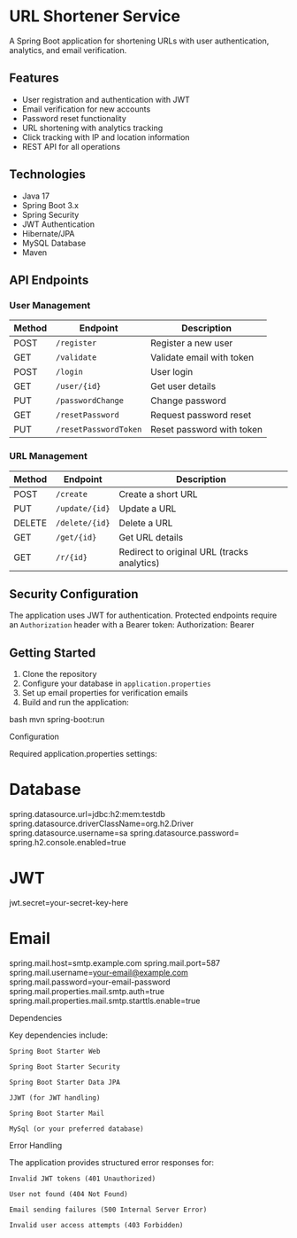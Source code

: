 # URL Shortener Service

A Spring Boot application for shortening URLs with user authentication, analytics, and email verification.

## Features

- User registration and authentication with JWT
- Email verification for new accounts
- Password reset functionality
- URL shortening with analytics tracking
- Click tracking with IP and location information
- REST API for all operations

## Technologies

- Java 17
- Spring Boot 3.x
- Spring Security
- JWT Authentication
- Hibernate/JPA
- MySQL Database
- Maven

## API Endpoints

### User Management

| Method | Endpoint              | Description                          |
|--------|-----------------------|--------------------------------------|
| POST   | `/register`           | Register a new user                  |
| GET    | `/validate`           | Validate email with token            |
| POST   | `/login`              | User login                           |
| GET    | `/user/{id}`          | Get user details                     |
| PUT    | `/passwordChange`     | Change password                      |
| GET    | `/resetPassword`      | Request password reset               |
| PUT    | `/resetPasswordToken` | Reset password with token            |

### URL Management

| Method | Endpoint        | Description                          |
|--------|-----------------|--------------------------------------|
| POST   | `/create`       | Create a short URL                   |
| PUT    | `/update/{id}`  | Update a URL                         |
| DELETE | `/delete/{id}`  | Delete a URL                         |
| GET    | `/get/{id}`     | Get URL details                      |
| GET    | `/r/{id}`       | Redirect to original URL (tracks analytics) |

## Security Configuration

The application uses JWT for authentication. Protected endpoints require an `Authorization` header with a Bearer token:
Authorization: Bearer <your-jwt-token>



## Getting Started

1. Clone the repository
2. Configure your database in `application.properties`
3. Set up email properties for verification emails
4. Build and run the application:

bash
mvn spring-boot:run

Configuration

Required application.properties settings:
# Database
spring.datasource.url=jdbc:h2:mem:testdb
spring.datasource.driverClassName=org.h2.Driver
spring.datasource.username=sa
spring.datasource.password=
spring.h2.console.enabled=true

# JWT
jwt.secret=your-secret-key-here

# Email
spring.mail.host=smtp.example.com
spring.mail.port=587
spring.mail.username=your-email@example.com
spring.mail.password=your-email-password
spring.mail.properties.mail.smtp.auth=true
spring.mail.properties.mail.smtp.starttls.enable=true

Dependencies

Key dependencies include:

    Spring Boot Starter Web

    Spring Boot Starter Security

    Spring Boot Starter Data JPA

    JJWT (for JWT handling)

    Spring Boot Starter Mail

    MySql (or your preferred database)

Error Handling

The application provides structured error responses for:

    Invalid JWT tokens (401 Unauthorized)

    User not found (404 Not Found)

    Email sending failures (500 Internal Server Error)

    Invalid user access attempts (403 Forbidden)
